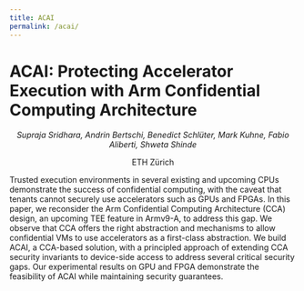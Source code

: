 ```yaml
---
title: ACAI
permalink: /acai/
---
```

# ACAI: Protecting Accelerator Execution with Arm Confidential Computing Architecture
<p style="text-align: center;"><i>Supraja Sridhara, Andrin Bertschi, Benedict Schlüter, Mark Kuhne, Fabio Aliberti, Shweta Shinde</i></p>
<p style="text-align: center;">ETH Zürich</p>

Trusted execution environments in several existing and upcoming CPUs demonstrate the success of confidential computing, with the caveat that tenants cannot securely use accelerators such as GPUs and FPGAs. In this paper, we reconsider the Arm Confidential Computing Architecture (CCA) design, an upcoming TEE feature in Armv9-A, to address this gap. We observe that CCA offers the right abstraction and mechanisms to allow confidential VMs to use accelerators as a first-class abstraction. We build ACAI, a CCA-based solution, with a principled approach of extending CCA security invariants to device-side access to address several critical security gaps. Our experimental results on GPU and FPGA demonstrate the feasibility of ACAI while maintaining security guarantees.
